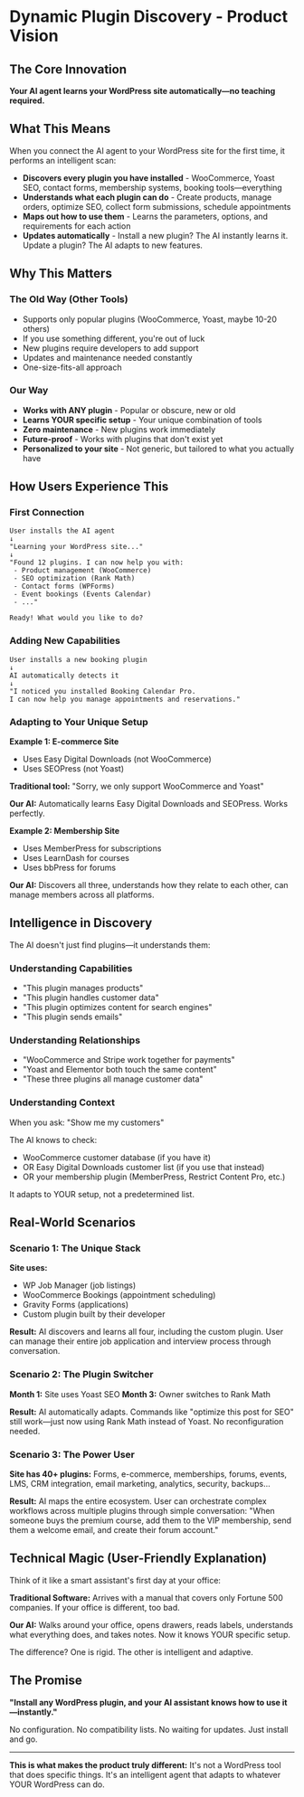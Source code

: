 # Dynamic Plugin Discovery - Product Vision

## The Core Innovation

**Your AI agent learns your WordPress site automatically—no teaching required.**

## What This Means

When you connect the AI agent to your WordPress site for the first time, it performs an intelligent scan:

- **Discovers every plugin you have installed** - WooCommerce, Yoast SEO, contact forms, membership systems, booking tools—everything
- **Understands what each plugin can do** - Create products, manage orders, optimize SEO, collect form submissions, schedule appointments
- **Maps out how to use them** - Learns the parameters, options, and requirements for each action
- **Updates automatically** - Install a new plugin? The AI instantly learns it. Update a plugin? The AI adapts to new features.

## Why This Matters

### The Old Way (Other Tools)
- Supports only popular plugins (WooCommerce, Yoast, maybe 10-20 others)
- If you use something different, you're out of luck
- New plugins require developers to add support
- Updates and maintenance needed constantly
- One-size-fits-all approach

### Our Way
- **Works with ANY plugin** - Popular or obscure, new or old
- **Learns YOUR specific setup** - Your unique combination of tools
- **Zero maintenance** - New plugins work immediately
- **Future-proof** - Works with plugins that don't exist yet
- **Personalized to your site** - Not generic, but tailored to what you actually have

## How Users Experience This

### First Connection
```
User installs the AI agent
↓
"Learning your WordPress site..."
↓
"Found 12 plugins. I can now help you with:
 - Product management (WooCommerce)
 - SEO optimization (Rank Math)
 - Contact forms (WPForms)
 - Event bookings (Events Calendar)
 - ..."
 
Ready! What would you like to do?
```

### Adding New Capabilities
```
User installs a new booking plugin
↓
AI automatically detects it
↓
"I noticed you installed Booking Calendar Pro. 
I can now help you manage appointments and reservations."
```

### Adapting to Your Unique Setup

**Example 1: E-commerce Site**
- Uses Easy Digital Downloads (not WooCommerce)
- Uses SEOPress (not Yoast)

**Traditional tool:** "Sorry, we only support WooCommerce and Yoast"

**Our AI:** Automatically learns Easy Digital Downloads and SEOPress. Works perfectly.

**Example 2: Membership Site**
- Uses MemberPress for subscriptions
- Uses LearnDash for courses
- Uses bbPress for forums

**Our AI:** Discovers all three, understands how they relate to each other, can manage members across all platforms.

## Intelligence in Discovery

The AI doesn't just find plugins—it understands them:

### Understanding Capabilities
- "This plugin manages products"
- "This plugin handles customer data"
- "This plugin optimizes content for search engines"
- "This plugin sends emails"

### Understanding Relationships
- "WooCommerce and Stripe work together for payments"
- "Yoast and Elementor both touch the same content"
- "These three plugins all manage customer data"

### Understanding Context
When you ask: "Show me my customers"

The AI knows to check:
- WooCommerce customer database (if you have it)
- OR Easy Digital Downloads customer list (if you use that instead)
- OR your membership plugin (MemberPress, Restrict Content Pro, etc.)

It adapts to YOUR setup, not a predetermined list.

## Real-World Scenarios

### Scenario 1: The Unique Stack
**Site uses:**
- WP Job Manager (job listings)
- WooCommerce Bookings (appointment scheduling)
- Gravity Forms (applications)
- Custom plugin built by their developer

**Result:** AI discovers and learns all four, including the custom plugin. User can manage their entire job application and interview process through conversation.

### Scenario 2: The Plugin Switcher
**Month 1:** Site uses Yoast SEO
**Month 3:** Owner switches to Rank Math

**Result:** AI automatically adapts. Commands like "optimize this post for SEO" still work—just now using Rank Math instead of Yoast. No reconfiguration needed.

### Scenario 3: The Power User
**Site has 40+ plugins:** Forms, e-commerce, memberships, forums, events, LMS, CRM integration, email marketing, analytics, security, backups...

**Result:** AI maps the entire ecosystem. User can orchestrate complex workflows across multiple plugins through simple conversation: "When someone buys the premium course, add them to the VIP membership, send them a welcome email, and create their forum account."

## Technical Magic (User-Friendly Explanation)

Think of it like a smart assistant's first day at your office:

**Traditional Software:** Arrives with a manual that covers only Fortune 500 companies. If your office is different, too bad.

**Our AI:** Walks around your office, opens drawers, reads labels, understands what everything does, and takes notes. Now it knows YOUR specific setup.

The difference? One is rigid. The other is intelligent and adaptive.

## The Promise

**"Install any WordPress plugin, and your AI assistant knows how to use it—instantly."**

No configuration. No compatibility lists. No waiting for updates. Just install and go.

---

**This is what makes the product truly different:** It's not a WordPress tool that does specific things. It's an intelligent agent that adapts to whatever YOUR WordPress can do.